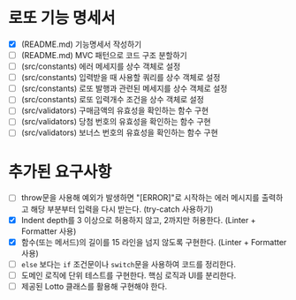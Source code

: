 # 로또 기능 명세서

- [x] (README.md) 기능명세서 작성하기
- [ ] (README.md) MVC 패턴으로 코드 구조 분할하기
- [ ] (src/constants) 에러 메세지를 상수 객체로 설정
- [ ] (src/constants) 입력받을 때 사용할 쿼리를 상수 객체로 설정
- [ ] (src/constants) 로또 발행과 관련된 메세지를 상수 객체로 설정
- [ ] (src/constants) 로또 입력개수 조건을 상수 객체로 설정
- [ ] (src/validators) 구매금액의 유효성을 확인하는 함수 구현
- [ ] (src/validators) 당첨 번호의 유효성을 확인하는 함수 구현
- [ ] (src/validators) 보너스 번호의 유효성을 확인하는 함수 구현

# 추가된 요구사항

- [ ] throw문을 사용해 예외가 발생하면 "[ERROR]"로 시작하는 에러 메시지를 출력하고 해당 부분부터 입력을 다시 받는다. (try-catch 사용하기)
- [x] Indent depth를 3 이상으로 허용하지 않고, 2까지만 허용한다. (Linter + Formatter 사용)
- [x] 함수(또는 메서드)의 길이를 15 라인을 넘지 않도록 구현한다. (Linter + Formatter 사용)
- [ ] `else` 보다는 `if` 조건문이나 `switch`문을 사용하여 코드를 정리한다.
- [ ] 도메인 로직에 단위 테스트를 구현한다. 핵심 로직과 UI를 분리한다.
- [ ] 제공된 Lotto 클래스를 활용해 구현해야 한다.
